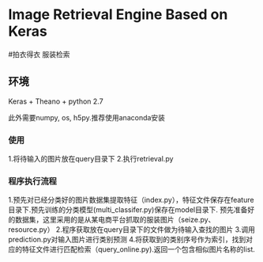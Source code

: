# Image Retrieval Engine Based on Keras
#拍衣得衣 服装检索

## 环境

Keras + Theano + python 2.7

此外需要numpy, os, h5py.推荐使用anaconda安装

### 使用

1.将待输入的图片放在query目录下
2.执行retrieval.py

### 程序执行流程
1.预先对已经分类好的图片数据集提取特征（index.py），特征文件保存在feature目录下.预先训练的分类模型(multi_classifer.py)保存在model目录下.
  预先准备好的数据集，这里采用的是从某电商平台抓取的服装图片（seize.py、resource.py）
2.程序获取放在query目录下的文件做为待输入查找的图片
3.调用prediction.py对输入图片进行类别预测
4.将获取到的类别序号作为索引，找到对应的特征文件进行匹配检索（query_online.py).返回一个包含相似图片名称的list.
